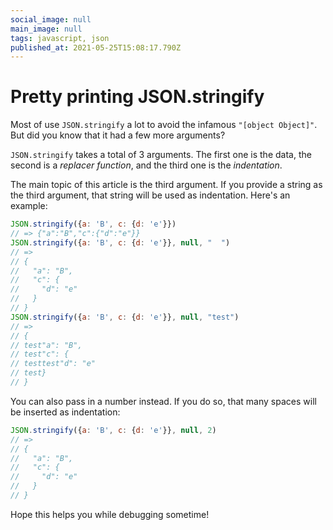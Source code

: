 ```yaml
---
social_image: null
main_image: null
tags: javascript, json
published_at: 2021-05-25T15:08:17.790Z
---
```


# Pretty printing JSON.stringify

Most of use `JSON.stringify` a lot to avoid the infamous `"[object Object]"`. But did you know that it had a few more arguments?

`JSON.stringify` takes a total of 3 arguments. The first one is the data, the second is a _replacer function_, and the third one is the _indentation_.

The main topic of this article is the third argument. If you provide a string as the third argument, that string will be used as indentation. Here's an example:

```js
JSON.stringify({a: 'B', c: {d: 'e'}})
// => {"a":"B","c":{"d":"e"}}
JSON.stringify({a: 'B', c: {d: 'e'}}, null, "  ")
// => 
// {
//   "a": "B",
//   "c": {
//     "d": "e"
//   }
// }
JSON.stringify({a: 'B', c: {d: 'e'}}, null, "test")
// =>
// {
// test"a": "B",
// test"c": {
// testtest"d": "e"
// test}
// }
```

You can also pass in a number instead. If you do so, that many spaces will be inserted as indentation:

```js
JSON.stringify({a: 'B', c: {d: 'e'}}, null, 2)
// => 
// {
//   "a": "B",
//   "c": {
//     "d": "e"
//   }
// }
```

Hope this helps you while debugging sometime!
